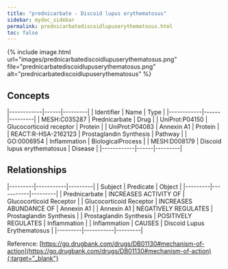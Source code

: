 ```yaml
---
title: "prednicarbate - Discoid lupus erythematosus"
sidebar: mydoc_sidebar
permalink: prednicarbatediscoidlupuserythematosus.html
toc: false 
---
```


{% include image.html url="images/prednicarbatediscoidlupuserythematosus.png" file="prednicarbatediscoidlupuserythematosus.png" alt="prednicarbatediscoidlupuserythematosus" %}

## Concepts

|------------|------|---------|
| Identifier | Name | Type    |
|------------|------|---------|
| MESH:C035287 | Prednicarbate | Drug |
| UniProt:P04150 | Glucocorticoid receptor | Protein |
| UniProt:P04083 | Annexin A1 | Protein |
| REACT:R-HSA-2162123 | Prostaglandin Synthesis | Pathway |
| GO:0006954 | Inflammation | BiologicalProcess |
| MESH:D008179 | Discoid lupus erythematosus | Disease |
|------------|------|---------|

## Relationships

|---------|-----------|---------|
| Subject | Predicate | Object  |
|---------|-----------|---------|
| Prednicarbate | INCREASES ACTIVITY OF | Glucocorticoid Receptor |
| Glucocorticoid Receptor | INCREASES ABUNDANCE OF | Annexin A1 |
| Annexin A1 | NEGATIVELY REGULATES | Prostaglandin Synthesis |
| Prostaglandin Synthesis | POSITIVELY REGULATES | Inflammation |
| Inflammation | CAUSES | Discoid Lupus Erythematosus |
|---------|-----------|---------|

Reference: [https://go.drugbank.com/drugs/DB01130#mechanism-of-action](https://go.drugbank.com/drugs/DB01130#mechanism-of-action){:target="_blank"}